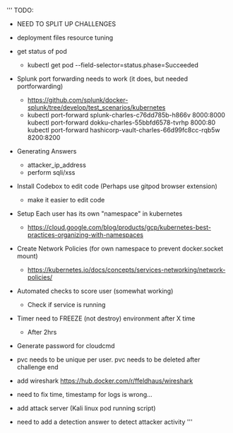 '''
TODO:
- NEED TO SPLIT UP CHALLENGES
- deployment files resource tuning

- get status of pod
    - kubectl get pod --field-selector=status.phase=Succeeded

- Splunk port forwarding needs to work (it does, but needed portforwarding)
    - https://github.com/splunk/docker-splunk/tree/develop/test_scenarios/kubernetes
    - kubectl port-forward splunk-charles-c76dd785b-h866v 8000:8000
    kubectl port-forward dokku-charles-55bbfd6578-tvrhp 8000:80
    kubectl port-forward hashicorp-vault-charles-66d99fc8cc-rqb5w 8200:8200

- Generating Answers
    - attacker_ip_address
    - perform sqli/xss

- Install Codebox to edit code (Perhaps use gitpod browser extension)
    - make it easier to edit code

-  Setup Each user has its own "namespace" in kubernetes
    - https://cloud.google.com/blog/products/gcp/kubernetes-best-practices-organizing-with-namespaces

- Create Network Policies (for own namespace to prevent docker.socket mount)
    - https://kubernetes.io/docs/concepts/services-networking/network-policies/

- Automated checks to score user (somewhat working)
    - Check if service is running

- Timer need to FREEZE (not destroy) environment after X time
    - After 2hrs

- Generate password for cloudcmd

- pvc needs to be unique per user. pvc needs to be deleted after challenge end

- add wireshark https://hub.docker.com/r/ffeldhaus/wireshark

- need to fix time, timestamp for logs is wrong...

- add attack server (Kali linux pod running script)

- need to add a detection answer to detect attacker activity
'''